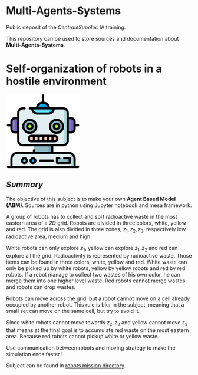 # Multi-Agents-Systems
Public deposit of the *CentraleSupélec* IA training.

This repository can be used to store sources and documentation about **Multi-Agents-Systems**. 

# Self-organization of robots in a hostile environment
![Robots](icons/robot_icon.png)

## ***Summary***

The objective of this subject is to make your own **Agent Based Model (ABM)**. Sources are in python using Jupyter notebook and mesa framework.

A group of robots has to collect and sort radioactive waste in the most eastern area of a *2D* grid. Robots are divided in three colors, white, yellow and red.
The grid is also divided in three zones, $`z_1, z_2, z_3`$, respectively low radioactive area, medium and high.

White robots can only explore  $`z_1`$, yellow can explore $`z_1, z_2`$ and red can explore all the grid. Radioactivity is represented by radioactive waste. Those items can be found in three colors, white, yellow and red. 
White waste can only be picked up by white robots, yellow by yellow robots and red by red robots. If a robot manage to collect two wastes of his own color, he can merge them into one higher level waste. Red robots cannot merge wastes and robots can drop wastes.

Robots can move across the grid, but a robot cannot move on a cell already occupied by another robot. This rule is blur in the subject, meaning that a small set can move on the same cell, but try to avoid it.

Since white robots cannot move towards $`z_2, z_3`$ and yellow cannot move $`z_3`$ that means at the final goal is to accumulate red waste on the most eastern area. Because red robots cannot pickup white or yellow waste.

Use communication between robots and moving strategy to make the simulation ends faster !

Subject can be found in [robots mission directory](robots_mission/RobotsMission_subject.pdf).
